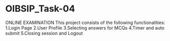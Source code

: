 # OIBSIP_Task-04
ONLINE EXAMINATION
This project consists of the following functionalities: 1.Login Page 2.User Profile 3.Selecting answers for MCQs 4.Timer and auto submit 5.Closing session and Logout
